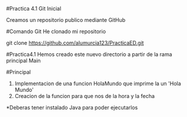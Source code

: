 #Practica 4.1 Git Inicial

Creamos un repositorio publico mediante GitHub

#Comando Git
He clonado mi repositorio 

git clone https://github.com/alumurcia123/PracticaED.git

#Practica4.1
Hemos creado este nuevo directorio a partir de la rama principal Main

#Principal
1. Implementacion de una funcion HolaMundo que imprime la un 'Hola Mundo' 
2. Creacion de la funcion para que nos de la hora y la fecha

*Deberas tener instalado Java para poder ejecutarlos

